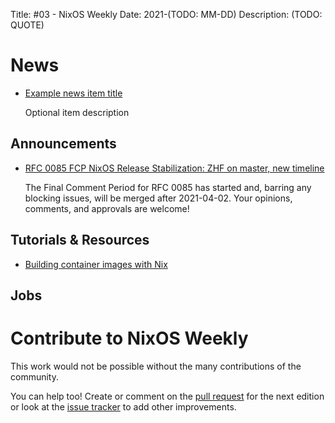 Title: #03 - NixOS Weekly
Date: 2021-(TODO: MM-DD)
Description: (TODO: QUOTE)

# News

- [Example news item title](http://example.com)

  Optional item description

## Announcements

- [RFC 0085 FCP NixOS Release Stabilization: ZHF on master, new timeline](https://github.com/NixOS/rfcs/pull/85)

  The Final Comment Period for RFC 0085 has started and, barring any blocking issues, will be merged after 2021-04-02. Your opinions, comments, and approvals are welcome!

## Tutorials & Resources

- [Building container images with Nix](https://thewagner.net/blog/2021/02/25/building-container-images-with-nix/)

## Jobs

# Contribute to NixOS Weekly

This work would not be possible without the many contributions of the community.

You can help too! Create or comment on the [pull request](https://github.com/NixOS/nixos-weekly/pulls)
for the next edition or look at the
[issue tracker](https://github.com/NixOS/nixos-weekly/issues) to add other improvements.

